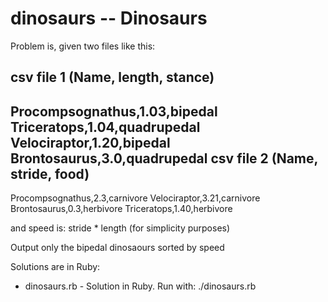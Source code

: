 # dinosaurs -- Dinosaurs

Problem is, given two files like this:

csv file 1 (Name, length, stance)
---------
Procompsognathus,1.03,bipedal
Triceratops,1.04,quadrupedal
Velociraptor,1.20,bipedal
Brontosaurus,3.0,quadrupedal
csv file 2 (Name, stride, food)
----------
Procompsognathus,2.3,carnivore
Velociraptor,3.21,carnivore
Brontosaurus,0.3,herbivore
Triceratops,1.40,herbivore

and speed is: stride * length (for simplicity purposes)

Output only the bipedal dinosaours sorted by speed

Solutions are in Ruby:

- dinosaurs.rb - Solution in Ruby. Run with: ./dinosaurs.rb
